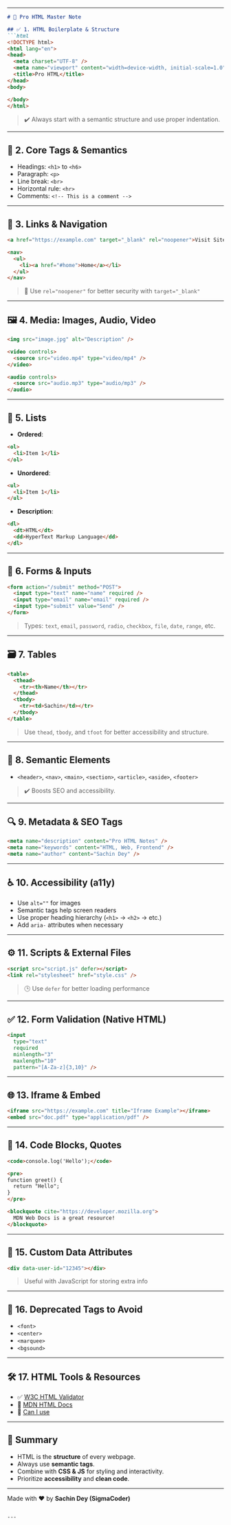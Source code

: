

---

````markdown
# 🧠 Pro HTML Master Note

## ✅ 1. HTML Boilerplate & Structure
```html
<!DOCTYPE html>
<html lang="en">
<head>
  <meta charset="UTF-8" />
  <meta name="viewport" content="width=device-width, initial-scale=1.0" />
  <title>Pro HTML</title>
</head>
<body>

</body>
</html>
````

> ✔️ Always start with a semantic structure and use proper indentation.

---

## 🧱 2. Core Tags & Semantics

* Headings: `<h1>` to `<h6>`
* Paragraph: `<p>`
* Line break: `<br>`
* Horizontal rule: `<hr>`
* Comments: `<!-- This is a comment -->`

---

## 🔗 3. Links & Navigation

```html
<a href="https://example.com" target="_blank" rel="noopener">Visit Site</a>

<nav>
  <ul>
    <li><a href="#home">Home</a></li>
  </ul>
</nav>
```

> 🔐 Use `rel="noopener"` for better security with `target="_blank"`

---

## 🖼️ 4. Media: Images, Audio, Video

```html
<img src="image.jpg" alt="Description" />

<video controls>
  <source src="video.mp4" type="video/mp4" />
</video>

<audio controls>
  <source src="audio.mp3" type="audio/mp3" />
</audio>
```

---

## 🧮 5. Lists

* **Ordered**:

```html
<ol>
  <li>Item 1</li>
</ol>
```

* **Unordered**:

```html
<ul>
  <li>Item 1</li>
</ul>
```

* **Description**:

```html
<dl>
  <dt>HTML</dt>
  <dd>HyperText Markup Language</dd>
</dl>
```

---

## 🧠 6. Forms & Inputs

```html
<form action="/submit" method="POST">
  <input type="text" name="name" required />
  <input type="email" name="email" required />
  <input type="submit" value="Send" />
</form>
```

> Types: `text`, `email`, `password`, `radio`, `checkbox`, `file`, `date`, `range`, etc.

---

## 🗃️ 7. Tables

```html
<table>
  <thead>
    <tr><th>Name</th></tr>
  </thead>
  <tbody>
    <tr><td>Sachin</td></tr>
  </tbody>
</table>
```

> Use `thead`, `tbody`, and `tfoot` for better accessibility and structure.

---

## 🧩 8. Semantic Elements

* `<header>`, `<nav>`, `<main>`, `<section>`, `<article>`, `<aside>`, `<footer>`

> ✔️ Boosts SEO and accessibility.

---

## 🔍 9. Metadata & SEO Tags

```html
<meta name="description" content="Pro HTML Notes" />
<meta name="keywords" content="HTML, Web, Frontend" />
<meta name="author" content="Sachin Dey" />
```

---

## ♿ 10. Accessibility (a11y)

* Use `alt=""` for images
* Semantic tags help screen readers
* Use proper heading hierarchy (`<h1>` → `<h2>` → etc.)
* Add `aria-` attributes when necessary

---

## ⚙️ 11. Scripts & External Files

```html
<script src="script.js" defer></script>
<link rel="stylesheet" href="style.css" />
```

> 🕒 Use `defer` for better loading performance

---

## ✅ 12. Form Validation (Native HTML)

```html
<input 
  type="text" 
  required 
  minlength="3" 
  maxlength="10" 
  pattern="[A-Za-z]{3,10}" />
```

---

## 🌐 13. Iframe & Embed

```html
<iframe src="https://example.com" title="Iframe Example"></iframe>
<embed src="doc.pdf" type="application/pdf" />
```

---

## 🧾 14. Code Blocks, Quotes

```html
<code>console.log('Hello');</code>

<pre>
function greet() {
  return "Hello";
}
</pre>

<blockquote cite="https://developer.mozilla.org">
  MDN Web Docs is a great resource!
</blockquote>
```

---

## 🧰 15. Custom Data Attributes

```html
<div data-user-id="12345"></div>
```

> Useful with JavaScript for storing extra info

---

## 🚫 16. Deprecated Tags to Avoid

* `<font>`
* `<center>`
* `<marquee>`
* `<bgsound>`

---

## 🛠️ 17. HTML Tools & Resources

* ✅ [W3C HTML Validator](https://validator.w3.org/)
* 📘 [MDN HTML Docs](https://developer.mozilla.org/en-US/docs/Web/HTML)
* 🔧 [Can I use](https://caniuse.com/)

---

## 🧠 Summary

* HTML is the **structure** of every webpage.
* Always use **semantic tags**.
* Combine with **CSS & JS** for styling and interactivity.
* Prioritize **accessibility** and **clean code**.

---

Made with ❤️ by **Sachin Dey (SigmaCoder)**

```

---


```
